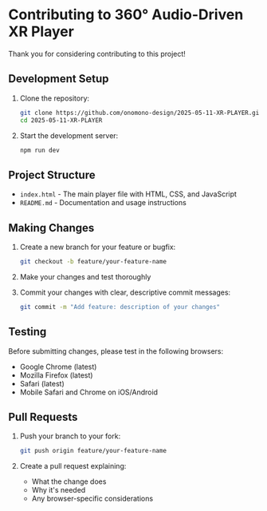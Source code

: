 # Contributing to 360° Audio-Driven XR Player

Thank you for considering contributing to this project!

## Development Setup

1. Clone the repository:
   ```bash
   git clone https://github.com/onomono-design/2025-05-11-XR-PLAYER.git
   cd 2025-05-11-XR-PLAYER
   ```

2. Start the development server:
   ```bash
   npm run dev
   ```

## Project Structure

- `index.html` - The main player file with HTML, CSS, and JavaScript
- `README.md` - Documentation and usage instructions

## Making Changes

1. Create a new branch for your feature or bugfix:
   ```bash
   git checkout -b feature/your-feature-name
   ```
   
2. Make your changes and test thoroughly
   
3. Commit your changes with clear, descriptive commit messages:
   ```bash
   git commit -m "Add feature: description of your changes"
   ```

## Testing

Before submitting changes, please test in the following browsers:
- Google Chrome (latest)
- Mozilla Firefox (latest)
- Safari (latest)
- Mobile Safari and Chrome on iOS/Android

## Pull Requests

1. Push your branch to your fork:
   ```bash
   git push origin feature/your-feature-name
   ```
   
2. Create a pull request explaining:
   - What the change does
   - Why it's needed
   - Any browser-specific considerations
